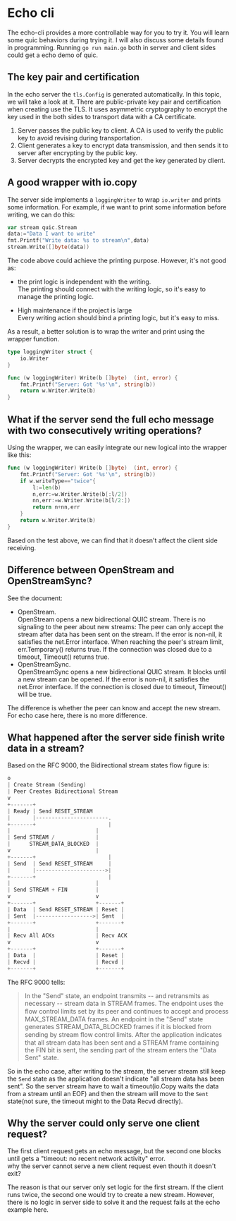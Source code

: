 # Echo cli
The echo-cli provides a more controllable way for you to try it. You will learn some quic behaviors during 
trying it. I will also discuss some details found in programming.
Running `go run main.go` both in server and client sides could get a echo demo of quic.

## The key pair and certification
In the echo server the `tls.Config` is generated automatically. In this topic, we will take a look at it.
There are public-private key pair and certification when creating use the TLS. It uses asymmetric 
cryptography to encrypt the key used in the both sides to transport data with a CA certificate.  
1. Server passes the public key to client. A CA is used to verify the public key to avoid revising during transportation.
2. Client generates a key to encrypt data transmission, and then sends it to server after encrypting by the public key.
3. Server decrypts the encrypted key and get the key generated by client.

## A good wrapper with io.copy
The server side implements a `loggingWriter` to wrap `io.writer` and prints some information. For example, if we want to
print some information before writing, we can do this:
```go
var stream quic.Stream
data:="Data I want to write"
fmt.Printf("Write data: %s to stream\n",data)
stream.Write([]byte(data))
```
The code above could achieve the printing purpose. However, it's not good as:
- the print logic is independent with the writing.  
The printing should connect with the writing logic, so it's easy to manage the printing logic.
  
- High maintenance if the project is large  
Every writing action should bind a printing logic, but it's easy to miss.
  
As a result, a better solution is to wrap the writer and print using the wrapper function.
```go
type loggingWriter struct {
	io.Writer
}

func (w loggingWriter) Write(b []byte)  (int, error) {
	fmt.Printf("Server: Got '%s'\n", string(b))
	return w.Writer.Write(b)
}
```

## What if the server send the full echo message with two consecutively writing operations?
Using the wrapper, we can easily integrate our new logical into the wrapper like this:
```go
func (w loggingWriter) Write(b []byte)  (int, error) {
	fmt.Printf("Server: Got '%s'\n", string(b))
	if w.writeType=="twice"{
		l:=len(b)
		n,err:=w.Writer.Write(b[:l/2])
		nn,err:=w.Writer.Write(b[l/2:])
		return n+nn,err
	}
	return w.Writer.Write(b)
}
```
Based on the test above, we can find that it doesn't affect the client side receiving.

## Difference between OpenStream and OpenStreamSync?
See the document:  
- OpenStream.  
  OpenStream opens a new bidirectional QUIC stream. 
  There is no signaling to the peer about new streams: 
  The peer can only accept the stream after data has been sent on the stream. 
  If the error is non-nil, it satisfies the net.Error interface. 
  When reaching the peer's stream limit, err.Temporary() returns true. 
  If the connection was closed due to a timeout, Timeout() returns true.
- OpenStreamSync.   
  OpenStreamSync opens a new bidirectional QUIC stream. 
  It blocks until a new stream can be opened. 
  If the error is non-nil, it satisfies the net.Error interface. 
  If the connection is closed due to timeout, Timeout() will be true.

The difference is whether the peer can know and accept the new stream. For echo case here, there is no more difference.

## What happened after the server side finish write data in a stream?

Based on the RFC 9000, the Bidirectional stream states flow figure is:
```go
o
| Create Stream (Sending)
| Peer Creates Bidirectional Stream
v
+-------+
| Ready | Send RESET_STREAM
|       |-----------------------.
+-------+                       |
|                           |
| Send STREAM /             |
|      STREAM_DATA_BLOCKED  |
v                           |
+-------+                       |
| Send  | Send RESET_STREAM     |
|       |---------------------->|
+-------+                       |
|                           |
| Send STREAM + FIN         |
v                           v
+-------+                   +-------+
| Data  | Send RESET_STREAM | Reset |
| Sent  |------------------>| Sent  |
+-------+                   +-------+
|                           |
| Recv All ACKs             | Recv ACK
v                           v
+-------+                   +-------+
| Data  |                   | Reset |
| Recvd |                   | Recvd |
+-------+                   +-------+
```
The RFC 9000 tells:
> In the "Send" state, an endpoint transmits -- and retransmits as necessary -- stream data in
STREAM frames. The endpoint uses the ﬂow control limits set by its peer and continues to
accept and process MAX_STREAM_DATA frames. An endpoint in the "Send" state generates
STREAM_DATA_BLOCKED frames if it is blocked from sending by stream ﬂow control limits.
> After the application indicates that all stream data has been sent and a STREAM frame
containing the FIN bit is sent, the sending part of the stream enters the "Data Sent" state.

So in the echo case, after writing to the stream, the server stream still keep the `Send` state as the application doesn't
indicate "all stream data has been sent".
So the server stream have to wait a timeout(io.Copy waits the data from a stream until an EOF) and then the stream 
will move to the `Sent` state(not sure, the timeout might to the Data Recvd directly).

## Why the server could only serve one client request?
The first client request gets an echo message, but the second one blocks until gets a "timeout: 
no recent network activity" error.  
why the server cannot serve a new client request even thouth it doesn't exit?

The reason is that our server only set logic for the first stream. If the client runs twice, the second one would try to create 
a new stream. However, there is no logic in server side to solve it and the request fails at the echo example here.
